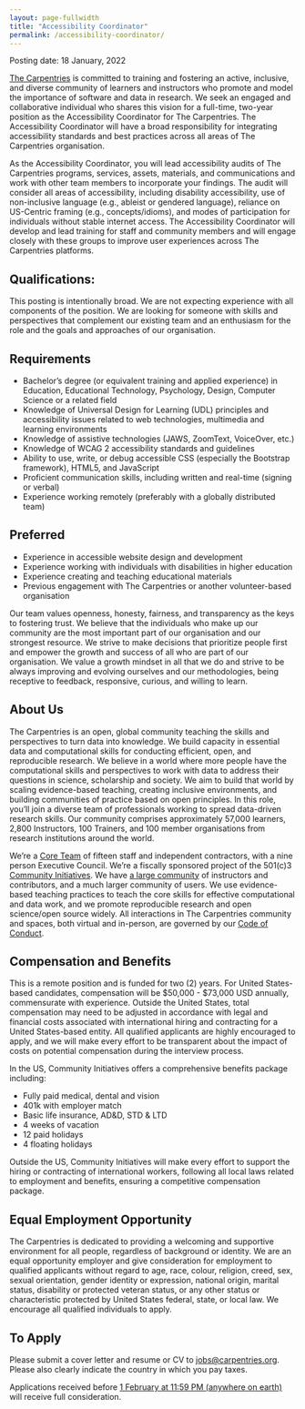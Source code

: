 ```yaml
---
layout: page-fullwidth
title: "Accessibility Coordinator"
permalink: /accessibility-coordinator/
---
```


Posting date: 18 January, 2022

[The Carpentries](http://carpentries.org/) is committed to training and fostering an active, inclusive, and diverse community of learners and instructors who promote and model the importance of software and data in research. We seek an engaged and collaborative individual who shares this vision for a full-time, two-year position as the Accessibility Coordinator for The Carpentries. The Accessibility Coordinator will have a broad responsibility for integrating accessibility standards and best practices across all areas of The Carpentries organisation.

As the Accessibility Coordinator, you will lead accessibility audits of The Carpentries programs, services, assets, materials, and communications and work with other team members to incorporate your findings. The audit will consider all areas of accessibility, including disability accessibility, use of non-inclusive language (e.g., ableist or gendered language), reliance on US-Centric framing (e.g., concepts/idioms), and modes of participation for individuals without stable internet access. The Accessibility Coordinator will develop and lead training for staff and community members and will engage closely with these groups to improve user experiences across The Carpentries platforms.

## Qualifications:
This posting is intentionally broad. We are not expecting experience with all components of the position. We are looking for someone with skills and perspectives that complement our existing team and an enthusiasm for the role and the goals and approaches of our organisation.

## Requirements
- Bachelor’s degree (or equivalent training and applied experience) in Education, Educational Technology, Psychology, Design, Computer Science or a related field
- Knowledge of Universal Design for Learning (UDL) principles and accessibility issues related to web technologies, multimedia and learning environments
- Knowledge of assistive technologies (JAWS, ZoomText, VoiceOver, etc.)
- Knowledge of WCAG 2 accessibility standards and guidelines
- Ability to use, write, or debug accessible CSS  (especially the Bootstrap framework), HTML5, and JavaScript
- Proficient communication skills, including written and real-time (signing or verbal)
- Experience working remotely (preferably with a globally distributed team)

## Preferred
- Experience in accessible website design and development
- Experience working with individuals with disabilities in higher education
- Experience creating and teaching educational materials
- Previous engagement with The Carpentries or another volunteer-based organisation

Our team values openness, honesty, fairness, and transparency as the keys to fostering trust. We believe that the individuals who make up our community are the most important part of our organisation and our strongest resource. We strive to make decisions that prioritize people first and empower the growth and success of all who are part of our organisation. We value a growth mindset in all that we do and strive to be always improving and evolving ourselves and our methodologies, being receptive to feedback, responsive, curious, and willing to learn.

## About Us

The Carpentries is an open, global community teaching the skills and perspectives to turn data into knowledge. We build capacity in essential data and computational skills for conducting efficient, open, and reproducible research. We believe in a world where more people have the computational skills and perspectives to work with data to address their questions in science, scholarship and society. We aim to build that world by scaling evidence-based teaching, creating inclusive environments, and building communities of practice based on open principles. In this role, you’ll join a diverse team of professionals working to spread data-driven research skills. Our community comprises approximately 57,000 learners, 2,800 Instructors, 100 Trainers, and 100 member organisations from research institutions around the world.

We’re a [Core Team](https://carpentries.org/team/) of fifteen staff and independent contractors, with a nine person Executive Council. We’re a fiscally sponsored project of the 501(c)3 [Community Initiatives](http://communityin.org/). We have [a large community](https://carpentries.org/instructors-map/) of instructors and contributors, and a much larger community of users. We use evidence-based teaching practices to teach the core skills for effective computational and data work, and we promote reproducible research and open science/open source widely. All interactions in The Carpentries community and spaces, both virtual and in-person, are governed by our [Code of Conduct](https://docs.carpentries.org/topic_folders/policies/code-of-conduct.html#code-of-conduct-detailed-view).

## Compensation and Benefits
This is a remote position and is funded for two (2) years. For United States-based candidates, compensation will be $50,000 - $73,000 USD annually, commensurate with experience. Outside the United States, total compensation may need to be adjusted in accordance with legal and financial costs associated with international hiring and contracting for a United States-based entity. All qualified applicants are highly encouraged to apply, and we will make every effort to be transparent about the impact of costs on potential compensation during the interview process.

In the US, Community Initiatives offers a comprehensive benefits package including:
- Fully paid medical, dental and vision
- 401k with employer match
- Basic life insurance, AD&D, STD & LTD
- 4 weeks of vacation
- 12 paid holidays
- 4 floating holidays

Outside the US, Community Initiatives will make every effort to support the hiring or contracting of international workers, following all local laws related to employment and benefits, ensuring a competitive compensation package.

## Equal Employment Opportunity
The Carpentries is dedicated to providing a welcoming and supportive environment for all people, regardless of background or identity. We are an equal opportunity employer and give consideration for employment to qualified applicants without regard to age, race, colour, religion, creed, sex, sexual orientation, gender identity or expression, national origin, marital status, disability or protected veteran status, or any other status or characteristic protected by United States federal, state, or local law. We encourage all qualified individuals to apply.

## To Apply
Please submit a cover letter and resume or CV to [jobs@carpentries.org](mailto:jobs@carpentries.org). Please also clearly indicate the country in which you pay taxes.

Applications received before [1 February at 11:59 PM (anywhere on earth)](https://www.timeanddate.com/worldclock/fixedtime.html?msg=Priority+consideration+deadline+%28Accessibility+Coordinator%29&iso=20220201T235959&p1=3399) will receive full consideration.
